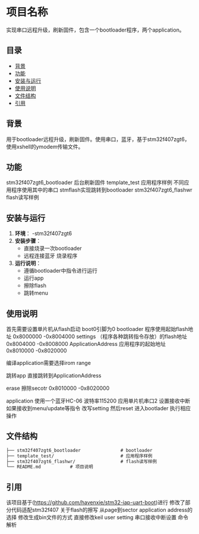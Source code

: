 # 项目名称
实现串口远程升级，刷新固件，包含一个bootloader程序，两个application。

## 目录
- [背景](#背景)
- [功能](#功能)
- [安装与运行](#安装与运行)
- [使用说明](#使用说明)
- [文件结构](#文件结构)
- [引用](#引用)
  
## 背景
用于bootloader远程升级，刷新固件。使用串口，蓝牙，基于stm32f407zgt6，使用xshell的ymodem传输文件。

## 功能
stm32f407zgt6_bootloader 后台刷新固件
template_test 应用程序样例 不同应用程序使用其中的串口 stmflash实现跳转到bootloader
stm32f407zgt6_flashwr flash读写样例

## 安装与运行
1. **环境**：
    -stm32f407zgt6
3. **安装步骤**：
    - 直接烧录一次bootloader
    - 远程连接蓝牙 烧录程序
4. **运行说明**：
    - 遵循bootloader中指令进行运行
    - 运行app
    - 擦除flash
    - 跳转menu

## 使用说明
首先需要设置单片机从flash启动 boot0引脚为0
bootloader               程序使用起始flash地址               0x8000000 -0x8004000
settings                （程序各种跳转指令存放）的flash地址   0x8004000 -0x8008000
ApplicationAddress       应用程序的起始地址                  0x8010000 -0x8020000

编译application需要选择irom range

跳转app
直接跳转到ApplicationAddress

erase
擦除secotr 0x8010000 -0x8020000

application 
使用一个蓝牙HC-06 波特率115200 应用单片机串口2
设置接收中断 如果接收到menu/update等指令 改写setting 然后reset 进入bootlader 执行相应操作


## 文件结构

```markdown
├── stm32f407zgt6_bootloader               # bootloader
├── template_test/                         # 应用程序样例
├── stm32f407zgt6_flashwr/                 # flash读写样例
└── README.md           # 项目说明
```

## 引用
该项目基于(https://github.com/havenxie/stm32-iap-uart-boot)进行
修改了部分代码适配stm32f407
关于flash的擦写 从page到sector
application address的选择
修改生成bin文件的方式 直接修改keil user setting
串口接收中断设置 命令解析

